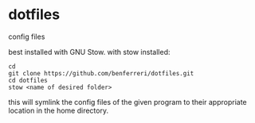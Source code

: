# dotfiles

config files

best installed with GNU Stow. with stow installed:  
```
cd
git clone https://github.com/benferreri/dotfiles.git
cd dotfiles
stow <name of desired folder>
```
this will symlink the config files of the given program to their appropriate location in the home directory.
